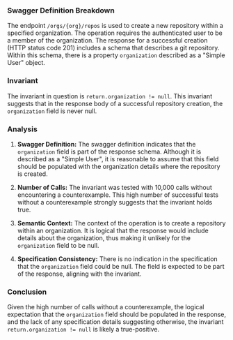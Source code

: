 ### Swagger Definition Breakdown

The endpoint `/orgs/{org}/repos` is used to create a new repository within a specified organization. The operation requires the authenticated user to be a member of the organization. The response for a successful creation (HTTP status code 201) includes a schema that describes a git repository. Within this schema, there is a property `organization` described as a "Simple User" object.

### Invariant

The invariant in question is `return.organization != null`. This invariant suggests that in the response body of a successful repository creation, the `organization` field is never null.

### Analysis

1. **Swagger Definition:** The swagger definition indicates that the `organization` field is part of the response schema. Although it is described as a "Simple User", it is reasonable to assume that this field should be populated with the organization details where the repository is created.

2. **Number of Calls:** The invariant was tested with 10,000 calls without encountering a counterexample. This high number of successful tests without a counterexample strongly suggests that the invariant holds true.

3. **Semantic Context:** The context of the operation is to create a repository within an organization. It is logical that the response would include details about the organization, thus making it unlikely for the `organization` field to be null.

4. **Specification Consistency:** There is no indication in the specification that the `organization` field could be null. The field is expected to be part of the response, aligning with the invariant.

### Conclusion

Given the high number of calls without a counterexample, the logical expectation that the `organization` field should be populated in the response, and the lack of any specification details suggesting otherwise, the invariant `return.organization != null` is likely a true-positive.
